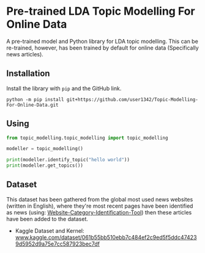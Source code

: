 # Pre-trained LDA Topic Modelling For Online Data

A pre-trained model and Python library for LDA topic modelling. This can be re-trained, however, has been trained by default for online data (Specifically news articles). 

## Installation 
Install the library with  ```pip``` and the GitHub link.
```
python -m pip install git+https://github.com/user1342/Topic-Modelling-For-Online-Data.git
```

## Using

```python 
from topic_modelling.topic_modelling import topic_modelling

modeller = topic_modelling()

print(modeller.identify_topic("hello world"))
print(modeller.get_topics())
```

## Dataset
This dataset has been gathered from the global most used news websites (written in English), where they're most recent pages have been identified as news (using:  [Website-Category-Identification-Tool](https://github.com/user1342/Website-Category-Identification-Tool)) then these articles have been added to the dataset.

- Kaggle Dataset and Kernel: www.kaggle.com/dataset/061b55bb510ebb7c484ef2c9ed5f5ddc474239d5952d9a75e7cc587923bec7df
